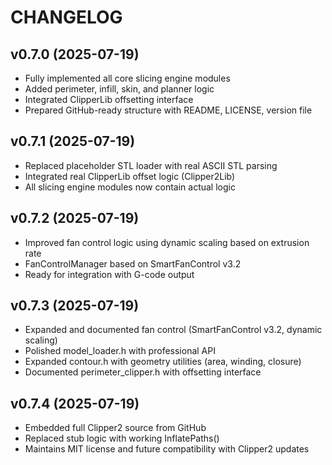# CHANGELOG

## v0.7.0 (2025-07-19)
- Fully implemented all core slicing engine modules
- Added perimeter, infill, skin, and planner logic
- Integrated ClipperLib offsetting interface
- Prepared GitHub-ready structure with README, LICENSE, version file


## v0.7.1 (2025-07-19)
- Replaced placeholder STL loader with real ASCII STL parsing
- Integrated real ClipperLib offset logic (Clipper2Lib)
- All slicing engine modules now contain actual logic


## v0.7.2 (2025-07-19)
- Improved fan control logic using dynamic scaling based on extrusion rate
- FanControlManager based on SmartFanControl v3.2
- Ready for integration with G-code output


## v0.7.3 (2025-07-19)
- Expanded and documented fan control (SmartFanControl v3.2, dynamic scaling)
- Polished model_loader.h with professional API
- Expanded contour.h with geometry utilities (area, winding, closure)
- Documented perimeter_clipper.h with offsetting interface


## v0.7.4 (2025-07-19)
- Embedded full Clipper2 source from GitHub
- Replaced stub logic with working InflatePaths()
- Maintains MIT license and future compatibility with Clipper2 updates
